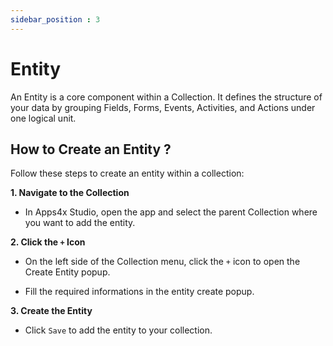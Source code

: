 ```yaml
---
sidebar_position : 3
---
```


# Entity

An Entity is a core component within a Collection. It defines the structure of your data by grouping Fields, Forms, Events, Activities, and Actions under one logical unit.

## How to Create an Entity ?

Follow these steps to create an entity within a collection:

**1. Navigate to the Collection**

  - In Apps4x Studio, open the app and select the parent Collection where you want to add the entity.

**2. Click the `+` Icon**

  - On the left side of the Collection menu, click the `+` icon to open the Create Entity popup.

  - Fill the required informations in the entity create popup.

**3. Create the Entity**

  - Click `Save` to add the entity to your collection.